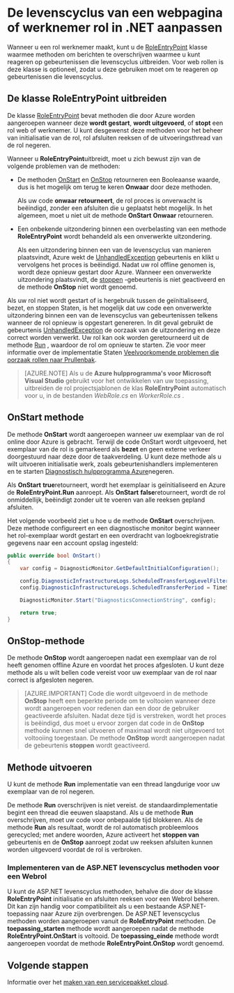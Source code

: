 <properties 
pageTitle="Cloudservice levenscyclus gebeurtenissen afhandelen | Microsoft Azure" 
description="Leer hoe de methoden levenscyclus van de rol van een Cloudservice kunnen worden gebruikt in .NET" 
services="cloud-services" 
documentationCenter=".net" 
authors="Thraka" 
manager="timlt" 
editor=""/>
<tags 
ms.service="cloud-services" 
ms.workload="tbd" 
ms.tgt_pltfrm="na" 
ms.devlang="na" 
ms.topic="article" 
ms.date="09/06/2016" 
ms.author="adegeo"/>

# <a name="customize-the-lifecycle-of-a-web-or-worker-role-in-net"></a>De levenscyclus van een webpagina of werknemer rol in .NET aanpassen

Wanneer u een rol werknemer maakt, kunt u de [RoleEntryPoint](https://msdn.microsoft.com/library/azure/microsoft.windowsazure.serviceruntime.roleentrypoint.aspx) klasse waarmee methoden om berichten te overschrijven waarmee u kunt reageren op gebeurtenissen die levenscyclus uitbreiden. Voor web rollen is deze klasse is optioneel, zodat u deze gebruiken moet om te reageren op gebeurtenissen die levenscyclus.

## <a name="extend-the-roleentrypoint-class"></a>De klasse RoleEntryPoint uitbreiden

De klasse [RoleEntryPoint](https://msdn.microsoft.com/library/azure/microsoft.windowsazure.serviceruntime.roleentrypoint.aspx) bevat methoden die door Azure worden aangeroepen wanneer deze **wordt gestart**, **wordt uitgevoerd**, of **stopt** een rol web of werknemer. U kunt desgewenst deze methoden voor het beheer van initialisatie van de rol, rol afsluiten reeksen of de uitvoeringsthread van de rol negeren. 

Wanneer u **RoleEntryPoint**uitbreidt, moet u zich bewust zijn van de volgende problemen van de methoden:

-   De methoden [OnStart](https://msdn.microsoft.com/library/azure/microsoft.windowsazure.serviceruntime.roleentrypoint.onstart.aspx) en [OnStop](https://msdn.microsoft.com/library/azure/microsoft.windowsazure.serviceruntime.roleentrypoint.onstop.aspx) retourneren een Booleaanse waarde, dus is het mogelijk om terug te keren **Onwaar** door deze methoden.

     Als uw code **onwaar retourneert**, de rol proces is onverwacht is beëindigd, zonder een afsluiten die u geplaatst hebt mogelijk. In het algemeen, moet u niet uit de methode **OnStart** **Onwaar** retourneren.
     
-   Een onbekende uitzondering binnen een overbelasting van een methode **RoleEntryPoint** wordt behandeld als een onverwerkte uitzondering.

     Als een uitzondering binnen een van de levenscyclus van manieren plaatsvindt, Azure wekt de [UnhandledException](https://msdn.microsoft.com/library/system.appdomain.unhandledexception.aspx) gebeurtenis en klikt u vervolgens het proces is beëindigd. Nadat uw rol offline genomen is, wordt deze opnieuw gestart door Azure. Wanneer een onverwerkte uitzondering plaatsvindt, de [stoppen](https://msdn.microsoft.com/library/azure/microsoft.windowsazure.serviceruntime.roleenvironment.stopping.aspx) -gebeurtenis is niet geactiveerd en de methode **OnStop** niet wordt genoemd.

Als uw rol niet wordt gestart of is hergebruik tussen de geïnitialiseerd, bezet, en stoppen Staten, is het mogelijk dat uw code een onverwerkte uitzondering binnen een van de levenscyclus van gebeurtenissen telkens wanneer de rol opnieuw is opgestart genereren. In dit geval gebruikt de gebeurtenis [UnhandledException](https://msdn.microsoft.com/library/system.appdomain.unhandledexception.aspx) de oorzaak van de uitzondering en deze correct worden verwerkt. Uw rol kan ook worden geretourneerd uit de methode [Run](https://msdn.microsoft.com/library/azure/microsoft.windowsazure.serviceruntime.roleentrypoint.run.aspx) , waardoor de rol om opnieuw te starten. Zie voor meer informatie over de implementatie Staten [Veelvoorkomende problemen die oorzaak rollen naar Prullenbak](cloud-services-troubleshoot-common-issues-which-cause-roles-recycle.md).

> [AZURE.NOTE] Als u de **Azure hulpprogramma's voor Microsoft Visual Studio** gebruikt voor het ontwikkelen van uw toepassing, uitbreiden de rol projectsjablonen de klas **RoleEntryPoint** automatisch voor u, in de bestanden *WebRole.cs* en *WorkerRole.cs* .

## <a name="onstart-method"></a>OnStart methode

De methode **OnStart** wordt aangeroepen wanneer uw exemplaar van de rol online door Azure is gebracht. Terwijl de code OnStart wordt uitgevoerd, het exemplaar van de rol is gemarkeerd als **bezet** en geen externe verkeer doorgestuurd naar deze door de taakverdeling. U kunt deze methode als u wilt uitvoeren initialisatie werk, zoals gebeurtenishandlers implementeren en te starten [Diagnostisch hulpprogramma Azure](cloud-services-how-to-monitor.md)negeren.

Als **OnStart** **true**retourneert, wordt het exemplaar is geïnitialiseerd en Azure de **RoleEntryPoint.Run** aanroept. Als **OnStart** **false**retourneert, wordt de rol onmiddellijk, beëindigt zonder uit te voeren van alle reeksen gepland afsluiten.

Het volgende voorbeeld ziet u hoe u de methode **OnStart** overschrijven. Deze methode configureert en een diagnostische monitor begint wanneer het rol-exemplaar wordt gestart en een overdracht van logboekregistratie gegevens naar een account opslag ingesteld:

```csharp
public override bool OnStart()
{
    var config = DiagnosticMonitor.GetDefaultInitialConfiguration();

    config.DiagnosticInfrastructureLogs.ScheduledTransferLogLevelFilter = LogLevel.Error;
    config.DiagnosticInfrastructureLogs.ScheduledTransferPeriod = TimeSpan.FromMinutes(5);

    DiagnosticMonitor.Start("DiagnosticsConnectionString", config);

    return true;
}
```

## <a name="onstop-method"></a>OnStop-methode

De methode **OnStop** wordt aangeroepen nadat een exemplaar van de rol heeft genomen offline Azure en voordat het proces afgesloten. U kunt deze methode als u wilt bellen code vereist voor uw exemplaar van de rol naar correct is afgesloten negeren.

> [AZURE.IMPORTANT] Code die wordt uitgevoerd in de methode **OnStop** heeft een beperkte periode om te voltooien wanneer deze wordt aangeroepen voor redenen dan een door de gebruiker geactiveerde afsluiten. Nadat deze tijd is verstreken, wordt het proces is beëindigd, dus moet u ervoor zorgen dat code in de **OnStop** methode kunnen snel uitvoeren of maximaal wordt niet uitgevoerd tot voltooiing toegestaan. De methode **OnStop** wordt aangeroepen nadat de gebeurtenis **stoppen** wordt geactiveerd.


## <a name="run-method"></a>Methode uitvoeren

U kunt de methode **Run** implementatie van een thread langdurige voor uw exemplaar van de rol negeren.

De methode **Run** overschrijven is niet vereist. de standaardimplementatie begint een thread die eeuwen slaapstand. Als u de methode **Run** overschrijven, moet uw code voor onbepaalde tijd blokkeren. Als de methode **Run** als resultaat, wordt de rol automatisch probleemloos gerecycled; met andere woorden, Azure activeert het **stoppen van** gebeurtenis en de **OnStop** aanroept zodat uw reeksen afsluiten kunnen worden uitgevoerd voordat de rol is verbroken.


### <a name="implementing-the-aspnet-lifecycle-methods-for-a-web-role"></a>Implementeren van de ASP.NET levenscyclus methoden voor een Webrol

U kunt de ASP.NET levenscyclus methoden, behalve die door de klasse **RoleEntryPoint** initialisatie en afsluiten reeksen voor een Webrol beheren. Dit kan zijn handig voor compatibiliteit als u een bestaande ASP.NET-toepassing naar Azure zijn overbrengen. De ASP.NET levenscyclus methoden worden aangeroepen vanuit de **RoleEntryPoint** methoden. De **toepassing\_starten** methode wordt aangeroepen nadat de methode **RoleEntryPoint.OnStart** is voltooid. De **toepassing\_einde** methode wordt aangeroepen voordat de methode **RoleEntryPoint.OnStop** wordt genoemd.

## <a name="next-steps"></a>Volgende stappen
Informatie over het [maken van een servicepakket cloud](cloud-services-model-and-package.md).